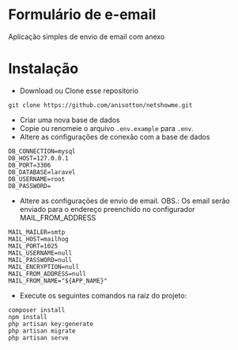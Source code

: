 # Formulário de e-email
Aplicação simples de envio de email com anexo

# Instalação
- Download ou Clone esse repositorio
```
git clone https://github.com/anisotton/netshowme.git
```
- Criar uma nova base de dados
- Copie ou renomeie o arquivo ```.env.example``` para ```.env```.
- Altere as configurações de conexão com a base de dados
```
DB_CONNECTION=mysql
DB_HOST=127.0.0.1
DB_PORT=3306
DB_DATABASE=laravel
DB_USERNAME=root
DB_PASSWORD=
```
- Altere as configurações de envio de email. OBS.: Os email serão enviado para o endereço preenchido no configurador MAIL_FROM_ADDRESS 
```
MAIL_MAILER=smtp
MAIL_HOST=mailhog
MAIL_PORT=1025
MAIL_USERNAME=null
MAIL_PASSWORD=null
MAIL_ENCRYPTION=null
MAIL_FROM_ADDRESS=null
MAIL_FROM_NAME="${APP_NAME}"
```
-  Execute os seguintes comandos na raiz do projeto:
```
composer install
npm install
php artisan key:generate
php artisan migrate
php artisan serve
```
